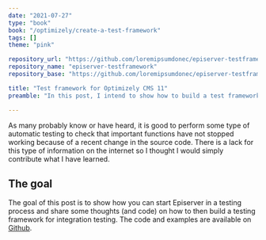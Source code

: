 ```yaml
---
date: "2021-07-27"
type: "book"
book: "/optimizely/create-a-test-framework"
tags: []
theme: "pink"

repository_url: "https://github.com/loremipsumdonec/episerver-testframework"
repository_name: "episerver-testframework"
repository_base: "https://github.com/loremipsumdonec/episerver-testframework/blob/main/posts/create_a_test_framework"

title: "Test framework for Optimizely CMS 11"
preamble: "In this post, I intend to show how to build a test framework for Optimizely CMS and how to write different types of integration tests to check its implementation."

---
```


As many probably know or have heard, it is good to perform some type of automatic testing to check that important functions have not stopped working because of a recent change in the source code. There is a lack for this type of information on the internet so I thought I would simply contribute what I have learned.

##  The goal

 The goal of this post is to show how you can start Episerver in a testing process and share some thoughts (and code) on how to then build a testing framework for integration testing. The code and examples are available on [Github](https://github.com/loremipsumdonec/episerver-testframework).
